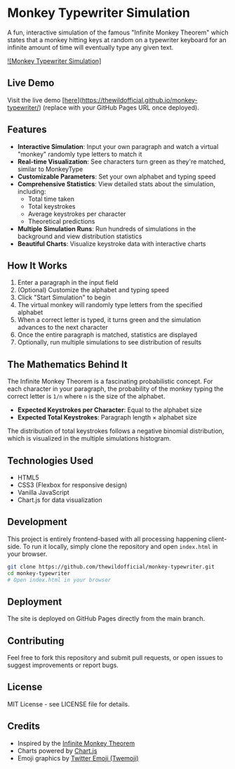 # Monkey Typewriter Simulation

A fun, interactive simulation of the famous "Infinite Monkey Theorem" which states that a monkey hitting keys at random on a typewriter keyboard for an infinite amount of time will eventually type any given text.

[![Monkey Typewriter Simulation]](https://thewildofficial.github.io/monkey-typewriter/)

## Live Demo

Visit the live demo [[here](https://github.com/thewildofficial/money-typewriter.git)](https://thewildofficial.github.io/monkey-typewriter/) (replace with your GitHub Pages URL once deployed).
## Features

- **Interactive Simulation**: Input your own paragraph and watch a virtual "monkey" randomly type letters to match it
- **Real-time Visualization**: See characters turn green as they're matched, similar to MonkeyType
- **Customizable Parameters**: Set your own alphabet and typing speed
- **Comprehensive Statistics**: View detailed stats about the simulation, including:
  - Total time taken
  - Total keystrokes
  - Average keystrokes per character
  - Theoretical predictions
- **Multiple Simulation Runs**: Run hundreds of simulations in the background and view distribution statistics
- **Beautiful Charts**: Visualize keystroke data with interactive charts

## How It Works

1. Enter a paragraph in the input field
2. (Optional) Customize the alphabet and typing speed
3. Click "Start Simulation" to begin
4. The virtual monkey will randomly type letters from the specified alphabet
5. When a correct letter is typed, it turns green and the simulation advances to the next character
6. Once the entire paragraph is matched, statistics are displayed
7. Optionally, run multiple simulations to see distribution of results

## The Mathematics Behind It

The Infinite Monkey Theorem is a fascinating probabilistic concept. For each character in your paragraph, the probability of the monkey typing the correct letter is `1/n` where `n` is the size of the alphabet.

- **Expected Keystrokes per Character**: Equal to the alphabet size
- **Expected Total Keystrokes**: Paragraph length × alphabet size

The distribution of total keystrokes follows a negative binomial distribution, which is visualized in the multiple simulations histogram.

## Technologies Used

- HTML5
- CSS3 (Flexbox for responsive design)
- Vanilla JavaScript
- Chart.js for data visualization

## Development

This project is entirely frontend-based with all processing happening client-side. To run it locally, simply clone the repository and open `index.html` in your browser.

```bash
git clone https://github.com/thewildofficial/monkey-typewriter.git
cd monkey-typewriter
# Open index.html in your browser
```

## Deployment

The site is deployed on GitHub Pages directly from the main branch.

## Contributing

Feel free to fork this repository and submit pull requests, or open issues to suggest improvements or report bugs.

## License

MIT License - see LICENSE file for details.

## Credits

- Inspired by the [Infinite Monkey Theorem](https://en.wikipedia.org/wiki/Infinite_monkey_theorem)
- Charts powered by [Chart.js](https://www.chartjs.org/)
- Emoji graphics by [Twitter Emoji (Twemoji)](https://twemoji.twitter.com/)
